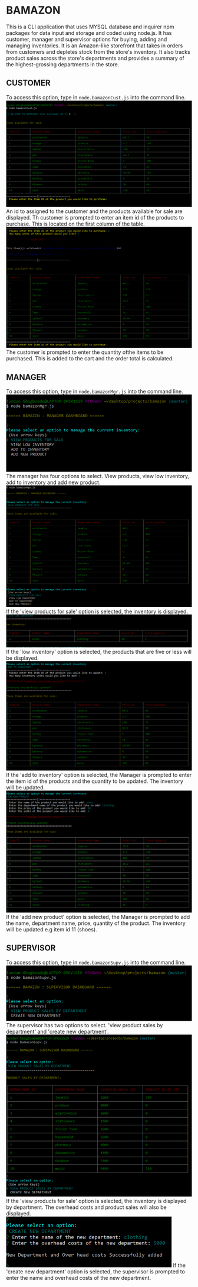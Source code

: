 # BAMAZON
This is a CLI application that uses MYSQL database and inquirer npm packages for data input and storage and coded using node.js. It has customer, manager and supervisor options for buying, adding and managing inventories. It is an Amazon-like storefront that takes in orders from customers and depletes stock from the store's inventory. It also tracks product sales across the store's departments and provides a summary of the highest-grossing departments in the store.

## CUSTOMER
To access this option, type in `node.bamazonCust.js` into the command line.
![](./images/bc1.GIF)
An id to assigned to the customer and the products available for sale are displayed. Th customer is prompted to enter an item id of the products to purchase. This is located on the first column of the table.
![](./images/bc2.GIF)
The customer is prompted to enter the quantity ofthe items to be purchased. This is added to the cart and the order total is calculated. 

## MANAGER 
To access this option, type in `node.bamazonMgr.js` into the command line.
![](./images/bm1.GIF)
The manager has four options to select. View products, view low inventory, add to inventory and add new product.
![](./images/bm2.GIF)
If the 'view products for sale' option is selected, the inventory is displayed.
![](./images/bm3.GIF)
If the 'low inventory' option is selected, the products that are five or less will be displayed.
![](./images/bm4.GIF)
If the 'add to inventory' option is selected, the Manager is prompted to enter the item id of the products and the quantity to be updated. The inventory will be updated.
![](./images/bm5.GIF)
If the 'add new product' option is selected, the Manager is prompted to add the name, department name, price, quantity of the product. The inventory will be updated e.g item id 11 (shoes).


## SUPERVISOR
To access this option, type in `node.bamazonSupv.js` into the command line.
![](./images/bs1.GIF)
The supervisor has two options to select. 'view product sales by department' and 'create new department'.
![](./images/bs2.GIF)
If the 'view products for sale' option is selected, the inventory is displayed by department. The overhead costs and product sales will also be displayed.
![](./images/bs3.GIF)
If the 'create new department' option is selected, the supervisor is prompted to enter the name and overhead costs of the new department. 